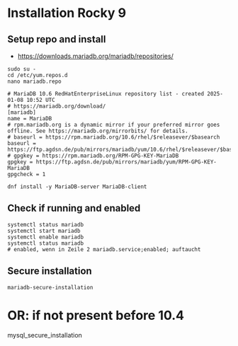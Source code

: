 # Installation Rocky 9
## Setup repo and install

 * https://downloads.mariadb.org/mariadb/repositories/

```
sudo su -
cd /etc/yum.repos.d
nano mariadb.repo
```

```
# MariaDB 10.6 RedHatEnterpriseLinux repository list - created 2025-01-08 10:52 UTC
# https://mariadb.org/download/
[mariadb]
name = MariaDB
# rpm.mariadb.org is a dynamic mirror if your preferred mirror goes offline. See https://mariadb.org/mirrorbits/ for details.
# baseurl = https://rpm.mariadb.org/10.6/rhel/$releasever/$basearch
baseurl = https://ftp.agdsn.de/pub/mirrors/mariadb/yum/10.6/rhel/$releasever/$basearch
# gpgkey = https://rpm.mariadb.org/RPM-GPG-KEY-MariaDB
gpgkey = https://ftp.agdsn.de/pub/mirrors/mariadb/yum/RPM-GPG-KEY-MariaDB
gpgcheck = 1
```

```
dnf install -y MariaDB-server MariaDB-client
```



## Check if running and enabled 

```
systemctl status mariadb
systemctl start mariadb
systemctl enable mariadb
systemctl status mariadb 
# enabled, wenn in Zeile 2 mariadb.service;enabled; auftaucht 
```


## Secure installation 

```
mariadb-secure-installation
```
# OR: if not present before 10.4 
mysql_secure_installation 
```
